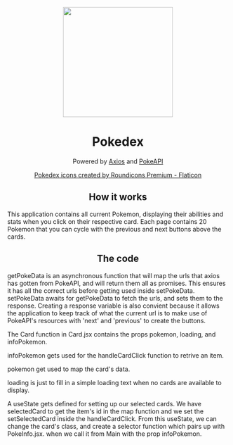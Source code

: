<p align="center">
<img height="250px" width="250px" src="https://github.com/App317/pokedex/assets/101300095/effe0992-194f-41f0-99ad-8e3cc1ba5ba4">
</p>


<div align="center"> 
  <h1 href="https://app317.github.io/pokedex/">Pokedex</h1>
    <p>Powered by <a href="https://www.npmjs.com/package/axios">Axios</a> and <a href="https://pokeapi.co">PokeAPI</a></p>
 <a href="https://www.flaticon.com/free-icons/pokedex" title="pokedex icons">Pokedex icons created by Roundicons Premium - Flaticon</a>
</div>

<h2 align="center">How it works</h2>
<p>
  This application contains all current Pokemon, displaying their abilities and stats when you click on their respective card. Each page contains 20 Pokemon that you can cycle with the previous and next buttons above the cards.
</p>

<h2 align="center">The code</h2>

<p>getPokeData is an asynchronous function that will map the urls that axios has gotten from PokeAPI, and will return them all as promises. This ensures it has all the correct urls before getting used inside setPokeData. setPokeData awaits for getPokeData to fetch the urls, and sets them to the response. Creating a response variable is also convient because it allows the application to keep track of what the current url is to make use of PokeAPI's resources with 'next' and 'previous' to create the buttons. </p>


<p>The Card function in Card.jsx contains the props pokemon, loading, and infoPokemon. 
  
infoPokemon gets used for the handleCardClick function to retrive an item.

pokemon get used to map the card's data. 

loading is just to fill in a simple loading text when no cards are available to display. 

A useState gets defined for setting up our selected cards. We have selectedCard to get the item's id in the map function and we set the setSelectedCard inside the handleCardClick. From this useState, we can change the card's class, and create a selector function which pairs up with PokeInfo.jsx. when we call it from Main with the prop infoPokemon. </p>
<p>
  
</p>
